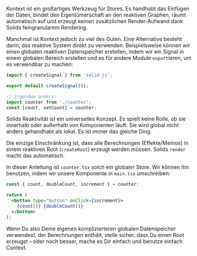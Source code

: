 Kontext ist ein großartiges Werkzeug für Stores. Es handhabt das Einfügen der Daten, bindet den Eigentümerschaft an den reaktiven Graphen, räumt automatisch auf und erzeugt keinen zusätzlichen Render-Aufwand dank Solids feingranularem Rendering.

Manchmal ist Kontext jedoch zu viel des Guten. Eine Alternative besteht darin, das reaktive System direkt zu verwenden. Beispielsweise können wir einen globalen reaktiven Datenspeicher erstellen, indem wir ein Signal in einem globalen Bereich erstellen und es für andere Module `export`ieren, um es verwendbar zu machen:

```js
import { createSignal } from 'solid-js';

export default createSignal(0);

// irgendwo anders:
import counter from './counter';
const [count, setCount] = counter;
```

Solids Reaktivität ist ein universelles Konzept. Es spielt keine Rolle, ob sie innerhalb oder außerhalb von Komponenten läuft. Sie wird global nicht anders gehandhabt als lokal. Es ist immer das gleiche Ding.

Die einzige Einschränkung ist, dass alle Berechnungen (Effekte/Memos) in einem reaktiven Root (`createRoot`) erzeugt werden müssen. Solids `render` macht das automatisch.

In dieser Anleitung ist `counter.tsx` solch ein globaler Store. Wir können ihn benutzen, indem wir unsere Komponente in `main.tsx` umschreiben:

```jsx
const { count, doubleCount, increment } = counter;

return (
  <button type="button" onClick={increment}>
    {count()} {doubleCount()}
  </button>
);
```

Wenn Du also Deine eigenen komplizierteren globalen Datenspeicher verwendest, der Berechnungen enthält, stelle sicher, dass Du einen Root erzeugst – oder noch besser, mache es Dir einfach und benutze einfach Context.
